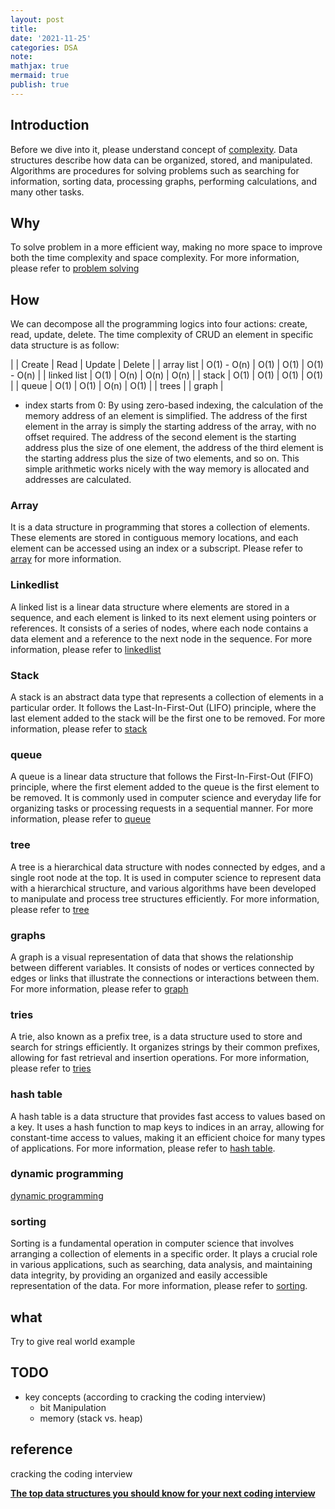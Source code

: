 ```yaml
---
layout: post
title:
date: '2021-11-25'
categories: DSA
note:
mathjax: true
mermaid: true
publish: true
---
```


## Introduction

Before we dive into it, please understand concept of [complexity]({{site.baseurl}}/dsa/2022/05/02/complexity.html). Data structures describe how data can be organized, stored, and manipulated. Algorithms are procedures for solving problems such as searching for information, sorting data, processing graphs, performing calculations, and many other tasks.

## Why

To solve problem in a more efficient way, making no more space to improve both the time complexity and space complexity. For more information, please refer to [problem solving]({{site.baseurl}}/dsa/2023/03/08/solve-problem.html)

## How

We can decompose all the programming logics into four actions: create, read, update, delete. The time complexity of CRUD an element in specific data structure is as follow:

|  | Create | Read | Update | Delete |
| array list | O(1) - O(n) | O(1) | O(1) | O(1) - O(n) |
| linked list | O(1) | O(n) | O(n) | O(n) |
| stack | O(1) | O(1) | O(1) | O(1) |
| queue | O(1) | O(1) | O(n) | O(1) |
| trees |
| graph |

* index starts from 0: By using zero-based indexing, the calculation of the memory address of an element is simplified. The address of the first element in the array is simply the starting address of the array, with no offset required. The address of the second element is the starting address plus the size of one element, the address of the third element is the starting address plus the size of two elements, and so on. This simple arithmetic works nicely with the way memory is allocated and addresses are calculated.

### Array

It is a data structure in programming that stores a collection of elements. These elements are stored in contiguous memory locations, and each element can be accessed using an index or a subscript. Please refer to [array]({{site.baseurl}}/dsa/2022/05/22/array.html) for more information.

### Linkedlist

A linked list is a linear data structure where elements are stored in a sequence, and each element is linked to its next element using pointers or references. It consists of a series of nodes, where each node contains a data element and a reference to the next node in the sequence. For more information, please refer to [linkedlist]({{site.baseurl}}/dsa/2022/05/23/linkedlist.html)

### Stack

A stack is an abstract data type that represents a collection of elements in a particular order. It follows the Last-In-First-Out (LIFO) principle, where the last element added to the stack will be the first one to be removed. For more information, please refer to [stack]({{site.baseurl}}/dsa/2022/06/24/stack.html)

### queue

A queue is a linear data structure that follows the First-In-First-Out (FIFO) principle, where the first element added to the queue is the first element to be removed. It is commonly used in computer science and everyday life for organizing tasks or processing requests in a sequential manner. For more information, please refer to [queue]({{site.baseurl}}/dsa/2022/06/24/queue.html)

### tree

A tree is a hierarchical data structure with nodes connected by edges, and a single root node at the top. It is used in computer science to represent data with a hierarchical structure, and various algorithms have been developed to manipulate and process tree structures efficiently. For more information, please refer to [tree]({{site.baseurl}}/dsa/2022/06/26/tree.html)

### graphs

A graph is a visual representation of data that shows the relationship between different variables. It consists of nodes or vertices connected by edges or links that illustrate the connections or interactions between them. For more information, please refer to [graph]({{site.baseurl}}/dsa/2023/03/19/graph.html)

### tries

A trie, also known as a prefix tree, is a data structure used to store and search for strings efficiently. It organizes strings by their common prefixes, allowing for fast retrieval and insertion operations. For more information, please refer to [tries]({{site.baseurl}}/dsa/2023/04/26/tries.html)

### hash table

A hash table is a data structure that provides fast access to values based on a key. It uses a hash function to map keys to indices in an array, allowing for constant-time access to values, making it an efficient choice for many types of applications. For more information, please refer to [hash table]({{site.baseurl}}/dsa/2023/04/23/hash-table.html).

### dynamic programming

[dynamic programming]({{site.baseurl}}/dsa/2023/03/24/dynamic-programming.html)

### sorting

Sorting is a fundamental operation in computer science that involves arranging a collection of elements in a specific order. It plays a crucial role in various applications, such as searching, data analysis, and maintaining data integrity, by providing an organized and easily accessible representation of the data. For more information, please refer to [sorting]({{site.baseurl}}/dsa/2023/03/09/sorting.html).

## what

Try to give real world example

## TODO

* key concepts (according to cracking the coding interview)
  * bit Manipulation
  * memory (stack vs. heap)

## reference

cracking the coding interview

[**The top data structures you should know for your next coding interview**](https://www.freecodecamp.org/news/the-top-data-structures-you-should-know-for-your-next-coding-interview-36af0831f5e3/)
